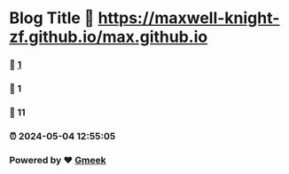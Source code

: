 # Blog Title :link: https://maxwell-knight-zf.github.io/max.github.io 
### :page_facing_up: [1](https://maxwell-knight-zf.github.io/max.github.io/tag.html) 
### :speech_balloon: 1 
### :hibiscus: 11 
### :alarm_clock: 2024-05-04 12:55:05 
### Powered by :heart: [Gmeek](https://github.com/Meekdai/Gmeek)
